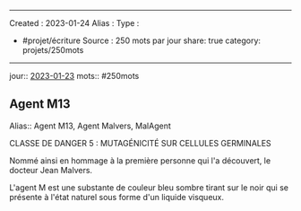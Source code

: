 
---
Created :  2023-01-24
Alias :
Type : 
- #projet/écriture
Source : 250 mots par jour
share: true
category: projets/250mots
---
jour::  [2023-01-23](2023-01-23.md) 
mots:: 
#250mots

## Agent M13

Alias:: Agent M13, Agent Malvers, MalAgent

CLASSE DE DANGER 5 : MUTAGÉNICITÉ SUR CELLULES GERMINALES

Nommé ainsi en hommage à la première personne qui l'a découvert, le docteur Jean Malvers.

L'agent M est une substante de couleur bleu sombre tirant sur le noir qui se présente à l'état naturel sous forme d'un liquide visqueux.




